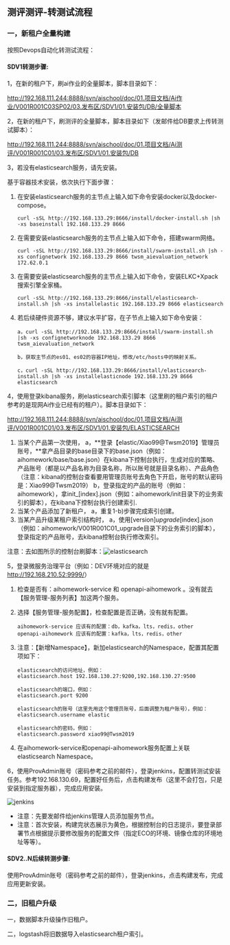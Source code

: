 ## 测评测评-转测试流程

### 一，新租户全量构建

按照Devops自动化转测试流程：

#### SDV1转测步骤:

1，在新的租户下，刷ai作业的全量脚本，脚本目录如下：

http://192.168.111.244:8888/svn/aischool/doc/01.项目文档/Ai作业/V001R001C03SP02/03.发布区/SDV1/01.安装包/DB/全量脚本

2，在新的租户下，刷测评的全量脚本，脚本目录如下（发邮件给DB要求上传转测试脚本）：

http://192.168.111.244:8888/svn/aischool/doc/01.项目文档/Ai测评/V001R001C01/03.发布区/SDV1/01.安装包/DB

3，若没有elasticsearch服务，请先安装。

基于容器技术安装，依次执行下面步骤：

1. 在安装elasticsearch服务的主节点上输入如下命令安装docker以及docker-compose。

   ```shell
   curl -sSL http://192.168.133.29:8666/install/docker-install.sh |sh -xs baseinstall 192.168.133.29 8666
   ```

2. 在需要安装elasticsearch服务的主节点上输入如下命令，搭建swarm网络。

   ```shell
   curl -sSL http://192.168.133.29:8666/install/swarm-install.sh |sh -xs confignetwork 192.168.133.29 8666 twsm_aievaluation_network 172.62.0.1
   ```

3. 在需要安装elasticsearch服务的主节点上输入如下命令，安装ELKC+Xpack 搜索引擎全家桶。

   ```shell
   curl -sSL http://192.168.133.29:8666/install/elasticsearch-install.sh |sh -xs installelastic 192.168.133.29 8666 elasticsearch
   ```

4. 若后续硬件资源不够，建议水平扩容，在子节点上输入如下命令安装：

   ```shell
   a，curl -sSL http://192.168.133.29:8666/install/swarm-install.sh |sh -xs confignetworknode 192.168.133.29 8666 twsm_aievaluation_network 
   
   b，获取主节点的es01、es02的容器IP地址，修改/etc/hosts中的映射关系。
   
   c，curl -sSL http://192.168.133.29:8666/install/elasticsearch-install.sh |sh -xs installelasticnode 192.168.133.29 8666 elasticsearch
   ```

4，使用登录kibana服务，刷elasticsearch索引脚本（这里刷的租户索引的租户参考的是现网Ai作业已经有的租户）。脚本目录如下：

http://192.168.111.244:8888/svn/aischool/doc/01.项目文档/Ai测评/V001R001C01/03.发布区/SDV1/01.安装包/ELASTICSEARCH

1. 当某个产品第一次使用，
   a，**登录【elastic/Xiao99@Twsm2019】管理员账号，**拿产品目录的base目录下的base.json（例如：aihomework/base/base.json）在kibana下控制台执行，生成对应的策略、产品账号（都是以产品名称为目录名称，所以账号就是目录名称）、产品角色
   （注意：kibana的控制台查看要用管理员账号去角色下开启，账号的默认密码是：Xiao99@Twsm2019）
   b，登录指定的产品的账号（例如：aihomework），拿init_[index].json（例如：aihomework/init目录下的业务索引的脚本），在kibana下控制台执行创建索引.
2. 当某个产品添加了新租户，
   a，重复1-b)步骤完成索引创建。
3. 当某产品升级某租户索引结构时，
   a，使用[version]_upgrade_[index].json（例如：aihomework/V001R001C01_upgrade目录下的业务索引的脚本），登录指定的产品账号，去kibana控制台执行修改索引。

注意：去如图所示的控制台刷脚本：![elasticsearch](C:\Users\lqd\Desktop\elasticsearch.png)

5，登录微服务治理平台（例如：DEV环境对应的就是<http://192.168.210.52:9999/>）

1. 检查是否有：aihomework-service 和 openapi-aihomework 。没有就去【服务管理-服务列表】加这两个服务。

2. 选择【服务管理-服务配置】，检查配置是否正确，没有就有配置。

   ```
   aihomework-service 应该有的配置：db，kafka，lts，redis，other
   openapi-aihomework 应该有的配置：kafka，lts，redis，other
   ```

3. 注意：【新增Namespace】，新加elasticsearch的Namespace，配置其配置项如下：

   ```properties
   elasticsearch的访问地址，例如：
   elasticsearch.host 192.168.130.27:9200,192.168.130.27:9500
   
   elasticsearch的端口，例如：
   elasticsearch.port 9200
   
   elasticsearch的账号（这里先用这个管理员账号，后面调整为租户账号），例如：
   elasticsearch.username elastic 
   
   elasticsearch的密码，例如：
   elasticsearch.password xiao99@Twsm2019
   
   ```

4. 在aihomework-service和openapi-aihomework服务配置上关联elasticsearch Namespace。


6，使用ProvAdmin账号（密码参考之前的邮件），登录jenkins，配置转测试安装任务。参考192.168.130.69，配置好任务后，点击构建发布（这里不会打包，只是安装到指定服务器），完成应用安装。

![jenkins](C:\Users\lqd\Desktop\jenkins.png)

- 注意：先要发邮件给jenkins管理人员添加服务节点。
- 注意：首次安装，构建完状态展示为黄色，根据控制台的日志提示，要登录部署节点根据提示要修改服务的配置文件（指定ECO的环境、镜像仓库的环境地址等等）。

#### SDV2..N后续转测步骤:

使用ProvAdmin账号（密码参考之前的邮件），登录jenkins，点击构建发布，完成应用更新安装。

### 二，旧租户升级

一，数据脚本升级操作旧租户。

二，logstash将旧数据导入elasticsearch租户索引。

